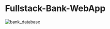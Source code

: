 # Fullstack-Bank-WebApp

![bank_database](https://user-images.githubusercontent.com/29749639/111023959-0eeac500-8402-11eb-9019-3b7fdff6f88b.PNG)
